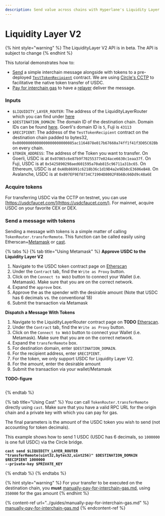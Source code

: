```yaml
---
description: Send value across chains with Hyperlane's Liquidity Layer.
---
```


# Liquidity Layer V2

{% hint style="warning" %}
The LiquidityLayer V2 API is in beta. The API is subject to change
{% endhint %}

This tutorial demonstrates how to:

* [Send](../../apis-and-sdks/token-bridge-api.md#send) a simple interchain message alongside with tokens to a pre-deployed [`TestTokenRecipient`](https://github.com/hyperlane-xyz/hyperlane-monorepo/blob/main/solidity/contracts/test/TestTokenRecipient.sol) contract. We are using [Circle's CCTP](https://developers.circle.com/stablecoin/docs/cctp-getting-started) to facilitative the native token transfer of USDC.
* [Pay for interchain gas](../../apis-and-sdks/token-bridge-api.md#paying-for-interchain-gas) to have a [relayer](../../protocol/agents/relayer.md) deliver the message.

### Inputs

* `$LIQUIDITY_LAYER_ROUTER`: The address of the LiquidityLayerRouter which you can find under [here](../../resources/addresses.md)
* `$DESTINATION_DOMAIN`: The domain ID of the destination chain. Domain IDs can be found [here](../../resources/domains.md). Goerli's domain ID is `5`, Fuji is `43113`
* `$RECIPIENT`: The address of the `TestTokenRecipient` contract on the destination chain padded to bytes32, `0x00000000000000000000000085ac1164878e017b67660a74ff1f41f3D05C02Bb` on every chain.
* `$TOKEN_ADDRESS`: The address of the Token you want to transfer. On Goerli, USDC is at `0x07865c6e87b9f70255377e024ace6630c1eaa37f`. On Fuji, USDC is at `0x5425890298aed601595a70ab815c96711a31bc65`. On Ethereum, USDC is at `0xA0b86991c6218b36c1d19D4a2e9Eb0cE3606eB48`. On Avalanche, USDC is at `0xB97EF9Ef8734C71904D8002F8b6Bc66Dd9c48a6E`

### Acquire tokens

For transferring USDC via the CCTP on testnet, you can use [https://usdcfaucet.com/](https://usdcfaucet.com/). For mainnet, acquire USDC on your favorite CEX or DEX.

### Send a message with tokens

Sending a message with tokens is a simple matter of calling `TokenRouter.transferRemote`. This function can be called easily using Etherscan+[Metamask](https://metamask.io/) or [cast](https://book.getfoundry.sh/cast/).

{% tabs %}
{% tab title="Using Metamask" %}
**Approve USDC to the Liquidity Layer V2**

1. Navigate to the USDC token contract page on [Etherscan](https://goerli.etherscan.io/token/0x07865c6e87b9f70255377e024ace6630c1eaa37f#writeProxyContract)
2. Under the `Contract` tab, find the `Write as Proxy` button.
3. Click on the `Connect to Web3` button to connect your Wallet (i.e. Metamask). Make sure that you are on the correct network.
4. Expand the `approve` box.
5. Approve the as the spender with the desirable amount (Note that USDC has 6 decimals vs. the conventional 18)
6. Submit the transaction via Metamask

**Dispatch a Message With Tokens**

1. Navigate to the LiquidityLayerRouter contract page on **TODO** [Etherscan](https://goerli.etherscan.io/address/0x2abe0860D81FB4242C748132bD69D125D88eaE26).
2. Under the `Contract` tab, find the `Write as Proxy` button.
3. Click on the `Connect to Web3` button to connect your Wallet (i.e. Metamask). Make sure that you are on the correct network.
4. Expand the `transferRemote` box.
5. For destination domain, enter `$DESTINATION_DOMAIN`.
6. For the recipient address, enter `$RECIPIENT`.
7. For the token, we only support USDC for Liquidity Layer V2.
8. For the amount, enter the desirable amount
9. Submit the transaction via your wallet/Metamask

**TODO-figure**
    <figure><img src="../../.gitbook/assets/Screen Shot 2022-11-03 at 1.56.04 PM.png" alt=""><figcaption></figcaption></figure>
{% endtab %}

{% tab title="Using Cast" %}
You can call `TokenRouter.transferRemote` directly using `cast`. Make sure that you have a valid RPC URL for the origin chain and a private key with which you can pay for gas.

The final parameters is the amount of the USDC token you wish to send (not accounting for token decimals).

This example shows how to send 1 USDC (USDC has 6 decimals, so `1000000` is one full USDC) via the Circle bridge.

<pre class="language-shell" data-overflow="wrap"><code class="lang-shell"><strong>cast send $LIQUIDITY_LAYER_ROUTER "transferRemote(uint32,bytes32,uint256)" $DESTINATION_DOMAIN $RECIPIENT 1000000
</strong><strong>--private-key $PRIVATE_KEY
</strong></code></pre>
{% endtab %}
{% endtabs %}

{% hint style="warning" %}
For your transfer to be executed on the destination chain, you **must** [manually-pay-for-interchain-gas.md](../guides/manually-pay-for-interchain-gas.md "mention"), using `350000` for the gas amount
{% endhint %}

{% content-ref url="../guides/manually-pay-for-interchain-gas.md" %}
[manually-pay-for-interchain-gas.md](../guides/manually-pay-for-interchain-gas.md)
{% endcontent-ref %}
